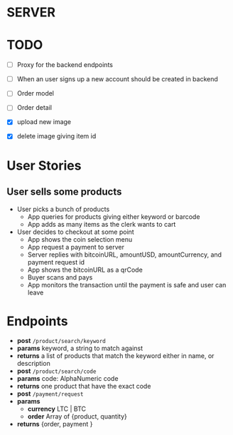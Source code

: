 # SERVER
# TODO

- [ ] Proxy for the backend endpoints
- [ ] When an user signs up a new account should be created in backend
- [ ] Order model
- [ ] Order detail
- [x] upload new image
- [x] delete image giving item id




# User Stories

## User sells some products
- User picks a bunch of products
  - App queries for products giving either keyword or barcode
  - App adds as many items as the clerk wants to cart
- User decides to checkout at some point
  - App shows the coin selection menu
  - App request a payment to server
  - Server replies with bitcoinURL, amountUSD, amountCurrency, and payment request id
  - App shows the bitcoinURL as a qrCode
  - Buyer scans and pays
  - App monitors the transaction until the payment is safe and user
  can leave



# Endpoints
-  **post** `/product/search/keyword`
  - **params** keyword, a string to match against
  - **returns** a list of products that match the keyword either in name, or description
-  **post** `/product/search/code`
  - **params** code: AlphaNumeric code
  - **returns** one product that have the exact code
-  **post** `/payment/request`
  - **params**  
    - **currency** LTC | BTC
    - **order** Array of {product, quantity}
  - **returns** {order, payment }
